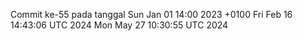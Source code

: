 Commit ke-55 pada tanggal Sun Jan 01 14:00 2023 +0100
Fri Feb 16 14:43:06 UTC 2024
Mon May 27 10:30:55 UTC 2024
